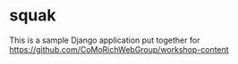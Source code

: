 squak
=====

This is a sample Django application put together for https://github.com/CoMoRichWebGroup/workshop-content
